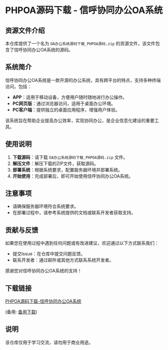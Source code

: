 # PHPOA源码下载 - 信呼协同办公OA系统

## 资源文件介绍

本仓库提供了一个名为 `OA办公系统源码下载_PHPOA源码.zip` 的资源文件，该文件包含了信呼协同办公OA系统的源码。

## 系统简介

信呼协同办公OA系统是一款开源的办公系统，具有跨平台的特点，支持多种终端访问，包括：

- **APP**：适用于移动设备，方便用户随时随地进行办公操作。
- **PC网页版**：通过浏览器访问，适用于桌面办公环境。
- **PC客户端**：提供独立的桌面应用程序，增强用户体验。

该系统旨在帮助企业提高办公效率，实现协同办公，是企业信息化建设的重要工具。

## 使用说明

1. **下载源码**：请下载 `OA办公系统源码下载_PHPOA源码.zip` 文件。
2. **解压文件**：解压下载的ZIP文件，获取源码。
3. **部署系统**：根据系统要求，配置服务器环境并部署系统。
4. **开始使用**：完成部署后，即可开始使用信呼协同办公OA系统。

## 注意事项

- 请确保服务器环境符合系统要求。
- 在部署过程中，请参考系统提供的文档或联系开发者获取支持。

## 贡献与反馈

如果您在使用过程中遇到任何问题或有改进建议，欢迎通过以下方式联系我们：

- 提交Issue：在仓库中提交问题反馈。
- 联系开发者：通过邮件或其他方式联系系统开发者。

感谢您对信呼协同办公OA系统的支持！

## 下载链接
[PHPOA源码下载-信呼协同办公OA系统](https://pan.quark.cn/s/7972a598e51f) 

(备用: [备用下载](https://pan.baidu.com/s/1xBqqw3x6KHIsLhDC5xSTRQ?pwd=1234))

## 说明

该仓库仅用于学习交流，请勿用于商业用途。
